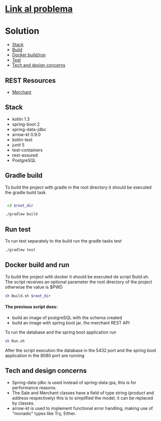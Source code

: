 # [Link al problema](https://github.com/TiendaNube/java-integration-engineer-test0)


# Solution
* [Stack](#stack)
* [Build](#gradle-build)
* [Docker build/run](#docker-build-and-run)
* [Test](#run-test)
* [Tech and design concerns](#tech-and-design-concerns)

## REST Resources
* [Merchant](/doc/merchant.md)

## Stack
 * kotlin 1.3
 * spring-boot 2
 * spring-data-jdbc
 * arrow-kt 0.9.0
 * kotlin-test
 * junit 5
 * test-containers
 * rest-assured
 * PostgreSQL

## Gradle build

To build the project with gradle in the root directory it should be executed the gradle build task

```bash

 cd $root_dir

./gradlew build

```
## Run test

To run test separately to the build run the gradle tasks test  

```bash
./gradlew test
```

## Docker build and run

To build the project with docker it should be executed de script Build.sh. The script receives an optional parameter the root directory of the project otherwise the value is $PWD

```bash
sh Build.sh $root_dir
``` 
#### The previous script does:
 * build an image of postgreSQL with the schema created
 * build an image with spring boot jar, the merchant REST API
 
To run the database and the spring boot application run

```bash
sh Run.sh
``` 

After the script execution the database in the 5432 port and the spring boot application in the 8080 port are running   
 
## Tech and design concerns

* Spring-data-jdbc is used instead of spring-data-jpa, this is for performance reasons.
* The Sale and Merchant classes have a field of type string (product and address respectively) this is to simplified the model, it can be replaced by classes.
* arrow-kt is used to implement functional error handling, making use of "monadic" types like Try, Either.
